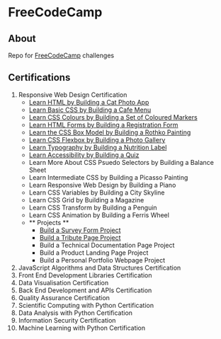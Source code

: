 # FreeCodeCamp


## About

Repo for [FreeCodeCamp](https://www.freecodecamp.org/) challenges

## Certifications

1. Responsive Web Design Certification
   - [Learn HTML by Building a Cat Photo App](ResponsiveWebDesign/LearnHTMLCatPhotoApp/)
   - [Learn Basic CSS by Building a Cafe Menu](ResponsiveWebDesign/LearnCSSCafeMenu/)
   - [Learn CSS Colours by Building a Set of Coloured Markers](ResponsiveWebDesign/LearnCSSColorsColoredMarkers/)
   - [Learn HTML Forms by Building a Registration Form](ResponsiveWebDesign/HTMLFormsRegistrationForm/)
   - [Learn the CSS Box Model by Building a Rothko Painting](ResponsiveWebDesign/CSSBoxModelRothkoPainting/)
   - [Learn CSS Flexbox by Building a Photo Gallery](ResponsiveWebDesign/CSSFlexBoxPhotoGallery/)
   - [Learn Typography by Building a Nutrition Label](ResponsiveWebDesign/LearnTypographyNutritionLabel/)
   - [Learn Accessibility by Building a Quiz](ResponsiveWebDesign/LearnAccessibilityQuiz/)
   - Learn More About CSS Psuedo Selectors by Building a Balance Sheet
   - Learn Intermediate CSS by Building a Picasso Painting
   - Learn Responsive Web Design by Building a Piano
   - Learn CSS Variables by Building a City Skyline
   - Learn CSS Grid by Building a Magazine
   - Learn CSS Transform by Building a Penguin
   - Learn CSS Animation by Building a Ferris Wheel
   - ** Projects **
     - [Build a Survey Form Project](ResponsiveWebDesign/Projects/SurveyForm/)
     - [Build a Tribute Page Project](ResponsiveWebDesign/Projects/TributePage/)
     - Build a Technical Documentation Page Project
     - Build a Product Landing Page Project
     - Build a Personal Portfolio Webpage Project
2. JavaScript Algorithms and Data Structures Certification
3. Front End Development Libraries Certification
4. Data Visualisation Certification
5. Back End Development and APIs Certification
6. Quality Assurance Certification
7. Scientific Computing with Python Certification
8. Data Analysis with Python Certification
9. Information Security Certification
10. Machine Learning with Python Certification

